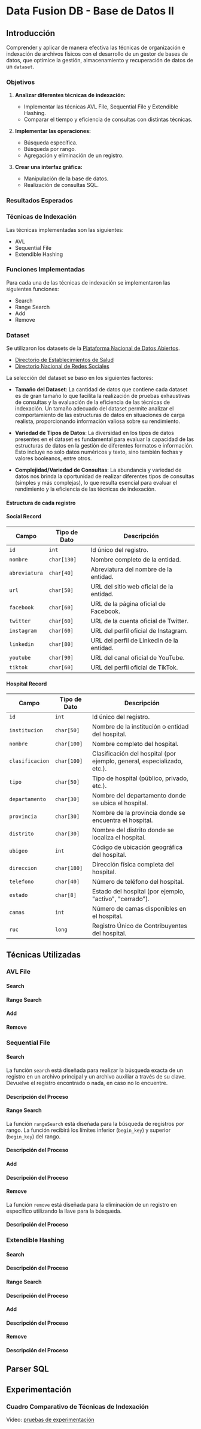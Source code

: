 # Data Fusion DB - Base de Datos II

## Introducción

Comprender y aplicar de manera efectiva las técnicas de organización e indexación de archivos físicos con el desarrollo de un gestor de bases de datos, que optimice la gestión, almacenamiento y recuperación de datos de un `dataset`.

### Objetivos

1. **Analizar diferentes técnicas de indexación:**
   - Implementar las técnicas AVL File, Sequential File y Extendible Hashing.
   - Comparar el tiempo y eficiencia de consultas con distintas técnicas.

2. **Implementar las operaciones:**
   - Búsqueda específica.
   - Búsqueda por rango.
   - Agregación y eliminación de un registro.

3. **Crear una interfaz gráfica:**
   - Manipulación de la base de datos.
   - Realización de consultas SQL.

### Resultados Esperados

### Técnicas de Indexación

Las técnicas implementadas son las siguientes:

* AVL
* Sequential File
* Extendible Hashing

### Funciones Implementadas

Para cada una de las técnicas de indexación se implementaron las siguientes funciones:

* Search
* Range Search
* Add
* Remove

### Dataset

Se utilizaron los datasets de la [Plataforma Nacional de Datos Abiertos](https://www.datosabiertos.gob.pe/).

- [Directorio de Establecimientos de Salud](https://www.datosabiertos.gob.pe/dataset/directorio-de-establecimientos-de-salud/resource/e396181b-457d-470d-a8a6-98d6c8650f47#{})
- [Directorio Nacional de Redes Sociales](https://www.datosabiertos.gob.pe/dataset/directorio-nacional-de-redes-sociales/resource/19cd3462-0d84-4db2-ad73-88e6cb08db27)

La selección del dataset se baso en los siguientes factores:

- **Tamaño del Dataset**: La cantidad de datos que contiene cada dataset es de gran tamaño  lo que facilita la realización de pruebas exhaustivas de consultas y la evaluación de la eficiencia de las técnicas de indexación. Un tamaño adecuado del dataset permite analizar el comportamiento de las estructuras de datos en situaciones de carga realista, proporcionando información valiosa sobre su rendimiento.

- **Variedad de Tipos de Datos**: La diversidad en los tipos de datos presentes en el dataset es fundamental para evaluar la capacidad de las estructuras de datos en la gestión de diferentes formatos e información. Esto incluye no solo datos numéricos y texto, sino también fechas y valores booleanos, entre otros. 

- **Complejidad/Variedad de Consultas**: La abundancia y variedad de datos nos brinda la oportunidad de realizar diferentes tipos de consultas (simples y más complejas), lo que resulta esencial para evaluar el rendimiento y la eficiencia de las técnicas de indexación.

#### Estructura de cada registro

#### **Social Record**

| Campo         | Tipo de Dato         | Descripción                                                                                  |
|---------------|----------------------|----------------------------------------------------------------------------------------------|
| `id`          | `int`                | Id único del registro.                                                                       |
| `nombre`      | `char[130]`          | Nombre completo de la entidad.                                                               |
| `abreviatura` | `char[40]`           | Abreviatura del nombre de la entidad.                                                        |
| `url`         | `char[50]`           | URL del sitio web oficial de la entidad.                                                     |
| `facebook`    | `char[60]`           | URL de la página oficial de Facebook.                                                        |
| `twitter`     | `char[60]`           | URL de la cuenta oficial de Twitter.                                                         |
| `instagram`   | `char[60]`           | URL del perfil oficial de Instagram.                                                         |
| `linkedin`    | `char[80]`           | URL del perfil de LinkedIn de la entidad.                                                    |
| `youtube`     | `char[90]`           | URL del canal oficial de YouTube.                                                            |
| `tiktok`      | `char[60]`           | URL del perfil oficial de TikTok.                                                            |

#### **Hospital Record**

| Campo          | Tipo de Dato        | Descripción                                                                                |
|----------------|---------------------|--------------------------------------------------------------------------------------------|
| `id`           | `int`               | Id único del registro.                                                                     |
| `institucion`  | `char[50]`          | Nombre de la institución o entidad del hospital.                                           |
| `nombre`       | `char[100]`         | Nombre completo del hospital.                                                              |
| `clasificacion`| `char[100]`         | Clasificación del hospital (por ejemplo, general, especializado, etc.).                    |
| `tipo`         | `char[50]`          | Tipo de hospital (público, privado, etc.).                                                 |
| `departamento` | `char[30]`          | Nombre del departamento donde se ubica el hospital.                                        |
| `provincia`    | `char[30]`          | Nombre de la provincia donde se encuentra el hospital.                                     |
| `distrito`     | `char[30]`          | Nombre del distrito donde se localiza el hospital.                                         |
| `ubigeo`       | `int`               | Código de ubicación geográfica del hospital.                                               |
| `direccion`    | `char[180]`         | Dirección física completa del hospital.                                                    |
| `telefono`     | `char[40]`          | Número de teléfono del hospital.                                                           |
| `estado`       | `char[8]`           | Estado del hospital (por ejemplo, "activo", "cerrado").                                    |
| `camas`        | `int`               | Número de camas disponibles en el hospital.                                                |
| `ruc`          | `long`              | Registro Único de Contribuyentes del hospital.                                             |

## Técnicas Utilizadas

### AVL File

#### Search

#### Range Search

#### Add

#### Remove

### Sequential File

#### Search

La función `search` está diseñada para realizar la búsqueda exacta de un registro en un archivo principal y un archivo auxiliar a través de su clave. Devuelve el registro encontrado o nada, en caso no lo encuentre.

#### Descripción del Proceso

#### Range Search

La función `rangeSearch` está diseñada para la búsqueda de registros por rango. La función recibirá los límites inferior (`begin_key`) y superior (`begin_key`) del rango.

#### Descripción del Proceso

#### Add

#### Descripción del Proceso

#### Remove

La función `remove` está diseñada para la eliminación de un registro en específico utilizando la llave para la búsqueda. 

#### Descripción del Proceso

### Extendible Hashing

#### Search

#### Descripción del Proceso

#### Range Search

#### Descripción del Proceso

#### Add

#### Descripción del Proceso

#### Remove

#### Descripción del Proceso

## Parser SQL

## Experimentación

### Cuadro Comparativo de Técnicas de Indexación

Video: [pruebas de experimentación](link)